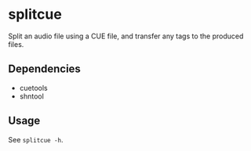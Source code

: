 # splitcue
Split an audio file using a CUE file, and transfer any tags to the produced files.

## Dependencies
 - cuetools
 - shntool

## Usage
See `splitcue -h`.